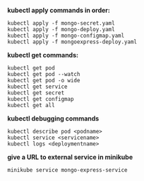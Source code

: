 **kubectl apply commands in order:**
```
kubectl apply -f mongo-secret.yaml
kubectl apply -f mongo-deploy.yaml
kubectl apply -f mongo-configmap.yaml
kubectl apply -f mongoexpress-deploy.yaml
```

**kubectl get commands:**
```
kubectl get pod
kubectl get pod --watch
kubectl get pod -o wide
kubectl get service
kubectl get secret
kubectl get configmap
kubectl get all
```

**kubectl debugging commands**
```
kubectl describe pod <podname>
kubectl service <servicename>
kubectl logs <deploymentname>
```

**give a URL to external service in minikube**
```
minikube service mongo-express-service
```
